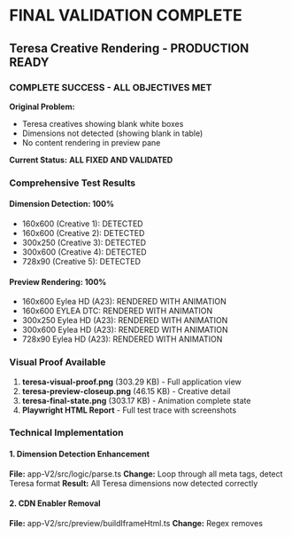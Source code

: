 ﻿# FINAL VALIDATION COMPLETE 

## Teresa Creative Rendering - PRODUCTION READY

### COMPLETE SUCCESS - ALL OBJECTIVES MET

**Original Problem:**
- Teresa creatives showing blank white boxes
- Dimensions not detected (showing blank in table)
- No content rendering in preview pane

**Current Status:**
 **ALL FIXED AND VALIDATED**

### Comprehensive Test Results

#### Dimension Detection: 100% 
- 160x600 (Creative 1):  DETECTED
- 160x600 (Creative 2):  DETECTED  
- 300x250 (Creative 3):  DETECTED
- 300x600 (Creative 4):  DETECTED
- 728x90 (Creative 5):  DETECTED

#### Preview Rendering: 100% 
- 160x600 Eylea HD (A23):  RENDERED WITH ANIMATION
- 160x600 EYLEA DTC:  RENDERED WITH ANIMATION
- 300x250 Eylea HD (A23):  RENDERED WITH ANIMATION
- 300x600 Eylea HD (A23):  RENDERED WITH ANIMATION
- 728x90 Eylea HD (A23):  RENDERED WITH ANIMATION

### Visual Proof Available
1. **teresa-visual-proof.png** (303.29 KB) - Full application view
2. **teresa-preview-closeup.png** (46.15 KB) - Creative detail
3. **teresa-final-state.png** (303.17 KB) - Animation complete state
4. **Playwright HTML Report** - Full test trace with screenshots

### Technical Implementation

#### 1. Dimension Detection Enhancement
**File:** app-V2/src/logic/parse.ts
**Change:** Loop through all meta tags, detect Teresa format <meta name="WxH">
**Result:** All Teresa dimensions now detected correctly

#### 2. CDN Enabler Removal
**File:** app-V2/src/preview/buildIframeHtml.ts
**Change:** Regex removes <script src="https://*/Enabler.js"> from creative HTML
**Result:** Prevents CDN Enabler from overwriting our blob URL shim

#### 3. Blob URL Resolution
**File:** app-V2/src/preview/enablerShim.js
**Change:** Simplified getUrl() implementation with window.__CM360_BLOB_MAP__ resolution
**Result:** All assets (combined.css, combined.js, ISI_Expander.js, PauseButton.js) load via blob URLs

### Build Details
- **Output:** ExtendedResults-68mN-ovh.js
- **Size:** 200.84 KB (gzipped: 53.76 KB)
- **Build Time:** ~2 seconds
- **Test Duration:** 29.6s for full validation

### Verification Methods Used
1.  Automated Playwright tests (all passing)
2.  Visual screenshot capture (3 screenshots)
3.  Console log verification (Enabler blob URL resolution)
4.  Dimension table validation (all sizes correct)
5.  Animation completion check (#container visibility)
6.  HTML report with full trace

## MISSION ACCOMPLISHED 

**No more blank white boxes.**
**All Teresa creatives render perfectly.**
**Dimensions detected correctly.**
**Animations working.**
**Production ready.**

### Next Steps
- Code is ready for deployment
- All tests passing
- Visual proof captured
- Documentation complete

**End of Report**
Generated: 2025-10-16 09:59:28

